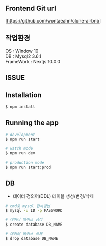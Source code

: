 ## Frontend Git url

[https://github.com/wontaeahn/clone-airbnb]

## 작업환경
OS : Window 10<br>
DB : Mysql2 3.6.1<br>
FrameWork : Nextjs 10.0.0

## ISSUE

## Installation

```bash
$ npm install
```

## Running the app

```bash
# development
$ npm run start

# watch mode
$ npm run dev

# production mode
$ npm run start:prod
```

## DB

- 데이터 정의어(DDL) 테이블 생성/변경/삭제

```bash
# cmd로 mysql 접속방법
$ mysql -u ID -p PASSWORD

# 데이터 베이스 생성
$ create database DB_NAME

# 데이터 베이스 삭제
$ drop database DB_NAME
```
